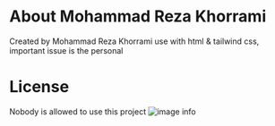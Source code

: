 # About Mohammad Reza Khorrami
Created by Mohammad Reza Khorrami use with html & tailwind css, important issue is the personal
# License
Nobody is allowed to use this project
![image info](./pictures/screencapture-mohammad2174-github-io-2021-10-05-21_08_23)
